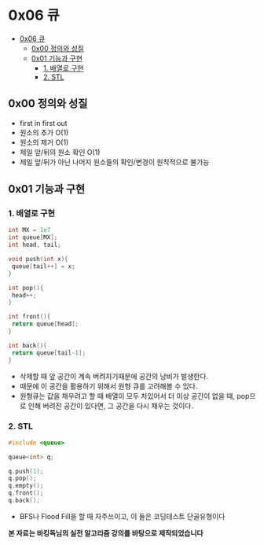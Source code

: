 # 0x06 큐

<!--ts-->

- [0x06 큐](#0x06-큐)
  - [0x00 정의와 성질](#0x00-정의와-성질)
  - [0x01 기능과 구현](#0x01-기능과-구현)
    - [1. 배열로 구현](#1-배열로-구현)
    - [2. STL](#2-stl)

<!-- Created by https://github.com/ekalinin/github-markdown-toc -->
<!-- Added by: sungminyou, at: 2022년 6월 28일 화요일 12시 52분 41초 KST -->

<!--te-->

## 0x00 정의와 성질

- first in first out
- 원소의 추가 O(1)
- 원소의 제거 O(1)
- 제일 앞/뒤의 원소 확인 O(1)
- 제일 앞/뒤가 아닌 나머지 원소들의 확인/변경이 원칙적으로 불가능

## 0x01 기능과 구현

### 1. 배열로 구현

```cpp
int MX = 1e7
int queue[MX];
int head, tail;

void push(int x){
 queue[tail++] = x;
}

int pop(){
 head++;
}

int front(){
 return queue[head];
}

int back(){
 return queue[tail-1];
}
```

- 삭제할 때 앞 공간이 계속 버려지기때문에 공간의 낭비가 발생한다.
- 때문에 이 공간을 활용하기 위해서 원형 큐를 고려해볼 수 있다.
- 원형큐는 값을 채우려고 할 때 배열이 모두 차있어서 더 이상 공간이 없을 때, pop으로 인해 버려진 공간이 있다면, 그 공간을 다시 채우는 것이다.

### 2. STL

```cpp
#include <queue>

queue<int> q;

q.push(1);
q.pop();
q.empty();
q.front();
q.back();
```

- BFS나 Flood Fill을 할 때 자주쓰이고, 이 둘은 코딩테스트 단골유형이다

**본 자료는 바킹독님의 실전 알고리즘 강의를 바탕으로 제작되었습니다**
